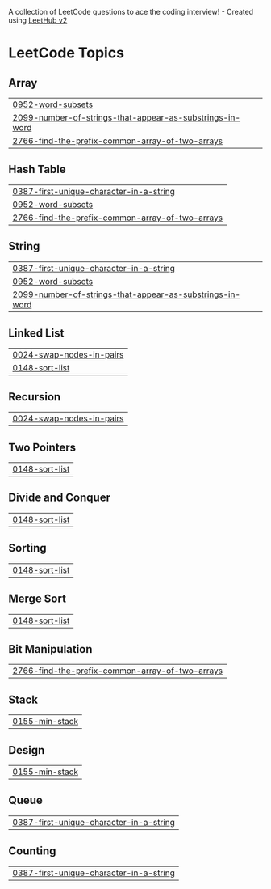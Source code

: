 A collection of LeetCode questions to ace the coding interview! - Created using [LeetHub v2](https://github.com/arunbhardwaj/LeetHub-2.0)
<!---LeetCode Topics Start-->
# LeetCode Topics
## Array
|  |
| ------- |
| [0952-word-subsets](https://github.com/raghu300505/LeetCode_Solution/tree/master/0952-word-subsets) |
| [2099-number-of-strings-that-appear-as-substrings-in-word](https://github.com/raghu300505/LeetCode_Solution/tree/master/2099-number-of-strings-that-appear-as-substrings-in-word) |
| [2766-find-the-prefix-common-array-of-two-arrays](https://github.com/raghu300505/LeetCode_Solution/tree/master/2766-find-the-prefix-common-array-of-two-arrays) |
## Hash Table
|  |
| ------- |
| [0387-first-unique-character-in-a-string](https://github.com/raghu300505/LeetCode_Solution/tree/master/0387-first-unique-character-in-a-string) |
| [0952-word-subsets](https://github.com/raghu300505/LeetCode_Solution/tree/master/0952-word-subsets) |
| [2766-find-the-prefix-common-array-of-two-arrays](https://github.com/raghu300505/LeetCode_Solution/tree/master/2766-find-the-prefix-common-array-of-two-arrays) |
## String
|  |
| ------- |
| [0387-first-unique-character-in-a-string](https://github.com/raghu300505/LeetCode_Solution/tree/master/0387-first-unique-character-in-a-string) |
| [0952-word-subsets](https://github.com/raghu300505/LeetCode_Solution/tree/master/0952-word-subsets) |
| [2099-number-of-strings-that-appear-as-substrings-in-word](https://github.com/raghu300505/LeetCode_Solution/tree/master/2099-number-of-strings-that-appear-as-substrings-in-word) |
## Linked List
|  |
| ------- |
| [0024-swap-nodes-in-pairs](https://github.com/raghu300505/LeetCode_Solution/tree/master/0024-swap-nodes-in-pairs) |
| [0148-sort-list](https://github.com/raghu300505/LeetCode_Solution/tree/master/0148-sort-list) |
## Recursion
|  |
| ------- |
| [0024-swap-nodes-in-pairs](https://github.com/raghu300505/LeetCode_Solution/tree/master/0024-swap-nodes-in-pairs) |
## Two Pointers
|  |
| ------- |
| [0148-sort-list](https://github.com/raghu300505/LeetCode_Solution/tree/master/0148-sort-list) |
## Divide and Conquer
|  |
| ------- |
| [0148-sort-list](https://github.com/raghu300505/LeetCode_Solution/tree/master/0148-sort-list) |
## Sorting
|  |
| ------- |
| [0148-sort-list](https://github.com/raghu300505/LeetCode_Solution/tree/master/0148-sort-list) |
## Merge Sort
|  |
| ------- |
| [0148-sort-list](https://github.com/raghu300505/LeetCode_Solution/tree/master/0148-sort-list) |
## Bit Manipulation
|  |
| ------- |
| [2766-find-the-prefix-common-array-of-two-arrays](https://github.com/raghu300505/LeetCode_Solution/tree/master/2766-find-the-prefix-common-array-of-two-arrays) |
## Stack
|  |
| ------- |
| [0155-min-stack](https://github.com/raghu300505/LeetCode_Solution/tree/master/0155-min-stack) |
## Design
|  |
| ------- |
| [0155-min-stack](https://github.com/raghu300505/LeetCode_Solution/tree/master/0155-min-stack) |
## Queue
|  |
| ------- |
| [0387-first-unique-character-in-a-string](https://github.com/raghu300505/LeetCode_Solution/tree/master/0387-first-unique-character-in-a-string) |
## Counting
|  |
| ------- |
| [0387-first-unique-character-in-a-string](https://github.com/raghu300505/LeetCode_Solution/tree/master/0387-first-unique-character-in-a-string) |
<!---LeetCode Topics End-->